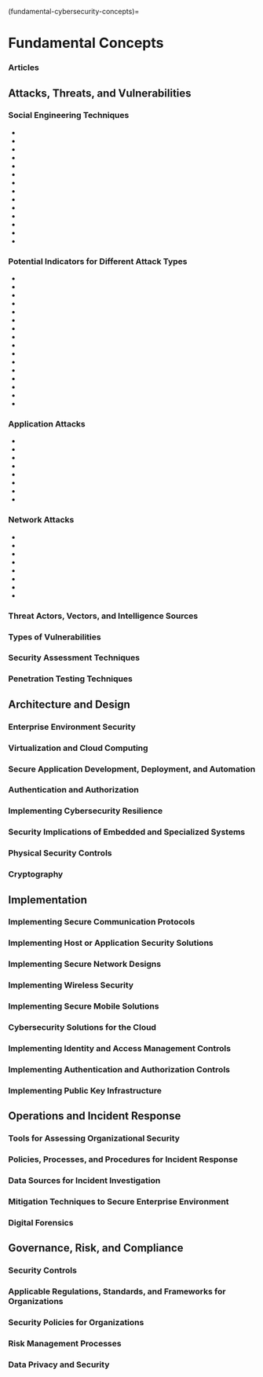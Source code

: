 (fundamental-cybersecurity-concepts)=

# Fundamental Concepts

### Articles

## Attacks, Threats, and Vulnerabilities

### Social Engineering Techniques

* [](impersonation)
* [](physical-attacks-of-social-engineering)
* [](social-engineering-principles)
* [](dumpster-diving)
* [](spam)
* [](pharming)
* [](credential-harvesting)
* [](eliciting-information)
* [](hoax)
* [](prepending)
* [](reconnaissance) 
* [](influence-campaigns)
* [](shoulder-surfing)
* [](watering-hole-attack)

### Potential Indicators for Different Attack Types

* [](computer-viruses-and-worms)
* [](physical-attacks)
* [](adversarial-artificial-intelligence)
* [](backdoors-and-remote-access-trojans)
* [](malware-indicators)
* [](ransomware-crypto-malware-and-logic-bombs)
* [](supply-chain-attacks)
* [](cryptographic-attacks)
* [](potentially-unwanted-programs)
* [](cryptography-supporting-authentication-and-non-repudiation)
* [](cryptography-supporting-confidentiality)
* [](cryptography-supporting-integrity-and-resiliency)
* [](cryptographic-performance-and-security-limitations)
* [](spyware-adware-and-keyloggers)
* [](cloud-based-vs-on-premise-security)
* [](key-stretching-and-salting)

### Application Attacks

* [](api-attacks)
* [](resource-exhaustion)
* [](ssl-stripping)
* [](pass-the-hash)
* [](null-pointer-dereferencing)
* [](uniform-resource-locator-analysis)
* [](rogue-access-point)
* [](injections)

### Network Attacks

* [](network-access-controls)
* [](peap-eap-ttls-eap-fast)
* [](physical-port-security-and-mac-filtering)
* [](wifi-authentication-methods)
* [](wifi-protected-access)
* [](wifi-protected-setup)
* [](wireless-network-installation-considerations)
* [](pointer-dereference-attacks)

### Threat Actors, Vectors, and Intelligence Sources

### Types of Vulnerabilities

### Security Assessment Techniques

### Penetration Testing Techniques

## Architecture and Design

### Enterprise Environment Security

### Virtualization and Cloud Computing

### Secure Application Development, Deployment, and Automation

### Authentication and Authorization

### Implementing Cybersecurity Resilience

### Security Implications of Embedded and Specialized Systems

### Physical Security Controls

### Cryptography

## Implementation

### Implementing Secure Communication Protocols

### Implementing Host or Application Security Solutions

### Implementing Secure Network Designs

### Implementing Wireless Security

### Implementing Secure Mobile Solutions

### Cybersecurity Solutions for the Cloud

### Implementing Identity and Access Management Controls

### Implementing Authentication and Authorization Controls

### Implementing Public Key Infrastructure

## Operations and Incident Response

### Tools for Assessing Organizational Security

### Policies, Processes, and Procedures for Incident Response

### Data Sources for Incident Investigation

### Mitigation Techniques to Secure Enterprise Environment

### Digital Forensics

## Governance, Risk, and Compliance

### Security Controls

### Applicable Regulations, Standards, and Frameworks for Organizations

### Security Policies for Organizations

### Risk Management Processes

### Data Privacy and Security